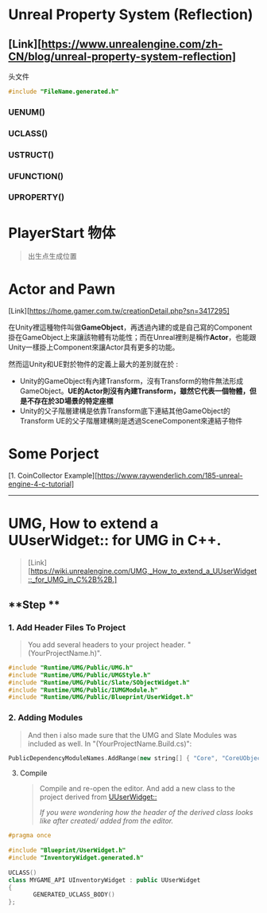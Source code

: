 # Unreal Property System (Reflection)

## [Link][https://www.unrealengine.com/zh-CN/blog/unreal-property-system-reflection]



头文件

```c++
#include "FileName.generated.h"
```





### UENUM()

### UCLASS()

### USTRUCT()

### UFUNCTION()

### UPROPERTY()



#  PlayerStart 物体

> 出生点生成位置

# Actor and Pawn

[Link][https://home.gamer.com.tw/creationDetail.php?sn=3417295]

在Unity裡這種物件叫做**GameObject**，再透過內建的或是自己寫的Component掛在GameObject上來讓該物體有功能性；而在Unreal裡則是稱作**Actor**，也能跟Unity一樣掛上Component來讓Actor具有更多的功能。



然而這Unity和UE對於物件的定義上最大的差別就在於 :

- Unity的GameObject有內建Transform，沒有Transform的物件無法形成GameObject。**UE的Actor則沒有內建Transform，雖然它代表一個物體，但是不存在於3D場景的特定座標**
- Unity的父子階層建構是依靠Transform底下連結其他GameObject的Transform
  UE的父子階層建構則是透過SceneComponent來連結子物件



# Some Porject

[1. CoinCollector Example][https://www.raywenderlich.com/185-unreal-engine-4-c-tutorial]



------

# UMG, How to extend a UUserWidget:: for UMG in C++.

> [Link][https://wiki.unrealengine.com/UMG,_How_to_extend_a_UUserWidget::_for_UMG_in_C%2B%2B.]

## **Step **

###  1. Add Header Files To Project

> You add several headers to your project header. "(YourProjectName.h)".



```c++
#include "Runtime/UMG/Public/UMG.h"
#include "Runtime/UMG/Public/UMGStyle.h"
#include "Runtime/UMG/Public/Slate/SObjectWidget.h"
#include "Runtime/UMG/Public/IUMGModule.h"
#include "Runtime/UMG/Public/Blueprint/UserWidget.h"
```

###  2. Adding Modules

> And then i also made sure that the UMG and Slate Modules was included as well. In "(YourProjectName.Build.cs)":

```C++
PublicDependencyModuleNames.AddRange(new string[] { "Core", "CoreUObject", "Engine", "InputCore", "UMG", "Slate", "SlateCore"})
```

3. Compile

   > Compile and re-open the editor. And add a new class to the project derived from [UUserWidget::](https://docs.unrealengine.com/latest/INT/API/Runtime/UMG/Blueprint/UUserWidget/index.html)
   >
   > *If you were wondering how the header of the derived class looks like after created/ added from the editor.*



```c++
#pragma once
    
#include "Blueprint/UserWidget.h"
#include "InventoryWidget.generated.h"
   
UCLASS()
class MYGAME_API UInventoryWidget : public UUserWidget
{
       GENERATED_UCLASS_BODY()
};
```



